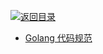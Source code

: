[![返回目录](https://parg.co/UGo)](https://parg.co/b4z)

* [Golang 代码规范](https://sheepbao.github.io/post/golang_code_specification/)

